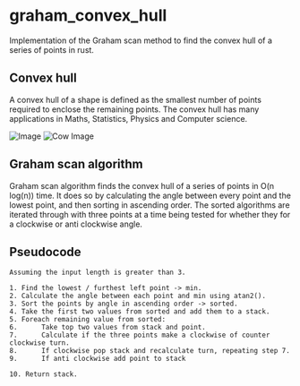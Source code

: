 # graham_convex_hull

Implementation of the Graham scan method to find the convex hull of a series of points in rust.

## Convex hull
A convex hull of a shape is defined as the smallest number of points required to enclose the remaining points. 
The convex hull has many applications in Maths, Statistics, Physics and Computer science.

![Image](https://miro.medium.com/max/677/1*F4IUmOJbbLMJiTgHxpoc7Q.png)
![Cow Image](https://www.wolfram.com/mathematica/new-in-10/data-and-mesh-regions/HTMLImages.en/convex-hulls/O_12.png)

## Graham scan algorithm
Graham scan algorithm finds the convex hull of a series of points in O(n log(n)) time. It does so by calculating the angle between every point and the lowest point, 
and then sorting in ascending order. The sorted algorithms are iterated through with three points at a time being tested for whether they for a clockwise or anti clockwise angle.

## Pseudocode
```
Assuming the input length is greater than 3.

1. Find the lowest / furthest left point -> min.
2. Calculate the angle between each point and min using atan2().
3. Sort the points by angle in ascending order -> sorted.
4. Take the first two values from sorted and add them to a stack.
5. Foreach remaining value from sorted: 
6.      Take top two values from stack and point. 
7.      Calculate if the three points make a clockwise of counter clockwise turn.
8.      If clockwise pop stack and recalculate turn, repeating step 7.
9.      If anti clockwise add point to stack

10. Return stack.
```
